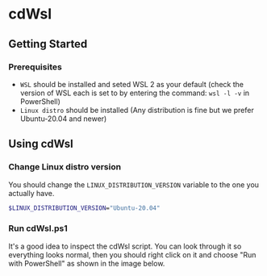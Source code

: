 # cdWsl

## Getting Started

### Prerequisites
- `WSL` should be installed and seted WSL 2 as your default (check the version of WSL each is set to by entering the command: `wsl -l -v` in PowerShell)
- `Linux distro` should be installed (Any distribution is fine but we prefer Ubuntu-20.04 and newer)

## Using cdWsl

### Change Linux distro version
You should change the `LINUX_DISTRIBUTION_VERSION` variable to the one you actually have.
```sh
$LINUX_DISTRIBUTION_VERSION="Ubuntu-20.04"
```

### Run cdWsl.ps1
It's a good idea to inspect the cdWsl script. You can look through it so everything looks normal, then you should right click on it and choose "Run with PowerShell" as shown in the image below.
